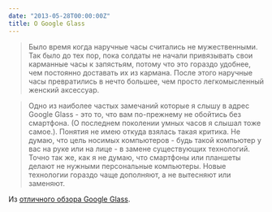 ```yaml
---
date: "2013-05-28T00:00:00Z"
title: О Google Glass
---
```


> Было время когда наручные часы считались не мужественными. Так было до тех пор, пока солдаты не начали 
> привязывать свои карманные часы к запястьям, потому что это гораздо удобнее, чем постоянно доставать их
> из кармана. После этого наручные часы превратились в нечто большее, чем просто легкомысленный женский 
> аксессуар.

> Одно из наиболее частых замечаний которые я слышу в адрес Google Glass - это то, что вам по-прежнему не
> обойтись без смартфона. (О последнем поколении умных часов я слышал тоже самое.). Понятия не имею
> откуда взялась такая критика. Не думаю, что цель носимых компьютеров - будь такой компьютер у вас на руке
> или на лице - в замене существующих технологий. Точно так же, как я не думаю, что смартфоны или планшеты
> делают не нужными персональные компьютеры. Новые технологии гораздо чаще дополняют, а не вытесняют или 
> заменяют.

Из [отличного обзора Google Glass](http://www.livingdigitally.net/2013/05/review-of-google-glass.html).